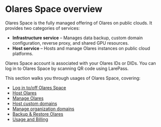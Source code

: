 # Olares Space overview

Olares Space is the fully managed offering of Olares on public clouds. It provides two categories of services:

- **Infrastructure service** – Manages data backup, custom domain configuration, reverse proxy, and shared GPU resources.
- **Host service** – Hosts and manage Olares instances on public cloud platforms.

Olares Space account is associated with your Olares IDs or DIDs. You can log in to Olares Space by scanning QR code using LarePass. 

This section walks you through usages of Olares Space, covering:

- [Log in to/off Olares Space](manage-accounts.md)
- [Host Olares](create-orales.md)
- [Manage Olares](manage-olares.md)
- [Host custom domains](host-domain.md)
- [Manage organization domains](manage-domain.md)
- [Backup & Restore Olares](backup-restore.md)
- [Usage and Billing](billing.md)


